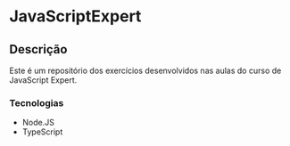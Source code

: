 # JavaScriptExpert

## Descrição
Este é um repositório dos exercícios desenvolvidos nas aulas do curso de JavaScript Expert.

### Tecnologias
* Node.JS
* TypeScript